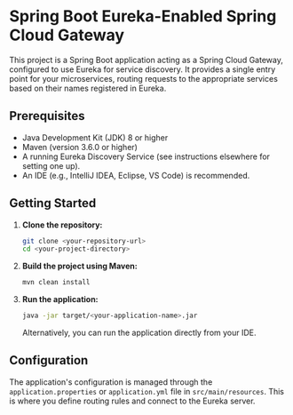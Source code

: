 # Spring Boot Eureka-Enabled Spring Cloud Gateway

This project is a Spring Boot application acting as a Spring Cloud Gateway, configured to use Eureka for service discovery.  It provides a single entry point for your microservices, routing requests to the appropriate services based on their names registered in Eureka.

## Prerequisites

*   Java Development Kit (JDK) 8 or higher
*   Maven (version 3.6.0 or higher)
*   A running Eureka Discovery Service (see instructions elsewhere for setting one up).
*   An IDE (e.g., IntelliJ IDEA, Eclipse, VS Code) is recommended.

## Getting Started

1.  **Clone the repository:**

    ```bash
    git clone <your-repository-url>
    cd <your-project-directory>
    ```

2.  **Build the project using Maven:**

    ```bash
    mvn clean install
    ```

3.  **Run the application:**

    ```bash
    java -jar target/<your-application-name>.jar
    ```

    Alternatively, you can run the application directly from your IDE.

## Configuration

The application's configuration is managed through the `application.properties` or `application.yml` file in `src/main/resources`. This is where you define routing rules and connect to the Eureka server.
